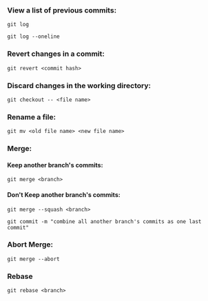 ### View a list of previous commits:

```
git log
```

```
git log --oneline
```


### Revert changes in a commit:
```
git revert <commit hash>
```


### Discard changes in the working directory:
```
git checkout -- <file name>
```


### Rename a file:
```
git mv <old file name> <new file name>
```

### Merge:

#### Keep another branch's commits:
```
git merge <branch>
```

#### Don't Keep another branch's commits:
```
git merge --squash <branch>

git commit -m "combine all another branch's commits as one last commit"
```

### Abort Merge:
```
git merge --abort
```


### Rebase
```
git rebase <branch>
```

